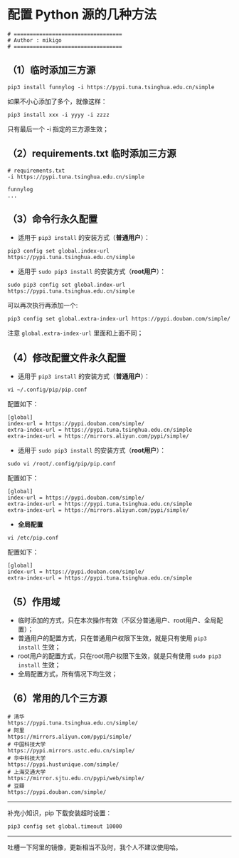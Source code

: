 # 配置 Python 源的几种方法

```shell
# ==================================
# Author : mikigo
# ==================================
```


## （1）临时添加三方源

```shell
pip3 install funnylog -i https://pypi.tuna.tsinghua.edu.cn/simple
```

如果不小心添加了多个，就像这样：

```shell
pip3 install xxx -i yyyy -i zzzz
```

只有最后一个 -i 指定的三方源生效；

## （2）requirements.txt 临时添加三方源

```shell
# requirements.txt
-i https://pypi.tuna.tsinghua.edu.cn/simple

funnylog
...
```

## （3）命令行永久配置

- 适用于 `pip3 install` 的安装方式（**普通用户**）：

```shell
pip3 config set global.index-url https://pypi.tuna.tsinghua.edu.cn/simple
```

- 适用于 `sudo pip3 install` 的安装方式（**root用户**）：

```shell
sudo pip3 config set global.index-url https://pypi.tuna.tsinghua.edu.cn/simple
```

可以再次执行再添加一个:

```shell
pip3 config set global.extra-index-url https://pypi.douban.com/simple/
```

注意 `global.extra-index-url` 里面和上面不同；

## （4）修改配置文件永久配置

- 适用于 `pip3 install` 的安装方式（**普通用户**）：

```shell
vi ~/.config/pip/pip.conf
```

配置如下：

```config
[global]
index-url = https://pypi.douban.com/simple/
extra-index-url = https://pypi.tuna.tsinghua.edu.cn/simple
extra-index-url = https://mirrors.aliyun.com/pypi/simple/
```

- 适用于 `sudo pip3 install` 的安装方式（**root用户**）：

```shell
sudo vi /root/.config/pip/pip.conf
```

配置如下：

```shell
[global]
index-url = https://pypi.douban.com/simple/
extra-index-url = https://pypi.tuna.tsinghua.edu.cn/simple
extra-index-url = https://mirrors.aliyun.com/pypi/simple/
```

- **全局配置**

```shell
vi /etc/pip.conf
```

配置如下：

```shell
[global]
index-url = https://pypi.douban.com/simple/
extra-index-url = https://pypi.tuna.tsinghua.edu.cn/simple
```

## （5）作用域

- 临时添加的方式，只在本次操作有效（不区分普通用户、root用户、全局配置）；
- 普通用户的配置方式，只在普通用户权限下生效，就是只有使用 `pip3 install` 生效；
- root用户的配置方式，只在root用户权限下生效，就是只有使用 `sudo pip3 install` 生效；
- 全局配置方式，所有情况下均生效；


## （6）常用的几个三方源

```shell
# 清华
https://pypi.tuna.tsinghua.edu.cn/simple/
# 阿里
https://mirrors.aliyun.com/pypi/simple/
# 中国科技大学
https://pypi.mirrors.ustc.edu.cn/simple/
# 华中科技大学
https://pypi.hustunique.com/simple/
# 上海交通大学
https://mirror.sjtu.edu.cn/pypi/web/simple/
# 豆瓣
https://pypi.douban.com/simple/
```

-------------------------------------

补充小知识，pip 下载安装超时设置：

```shell
pip3 config set global.timeout 10000
```

------------------------------------

吐槽一下阿里的镜像，更新相当不及时，我个人不建议使用哈。
